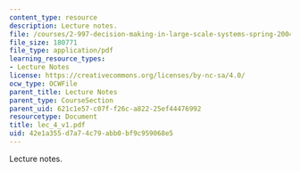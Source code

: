 ```yaml
---
content_type: resource
description: Lecture notes.
file: /courses/2-997-decision-making-in-large-scale-systems-spring-2004/42e1a355d7a74c79abb0bf9c959068e5_lec_4_v1.pdf
file_size: 180771
file_type: application/pdf
learning_resource_types:
- Lecture Notes
license: https://creativecommons.org/licenses/by-nc-sa/4.0/
ocw_type: OCWFile
parent_title: Lecture Notes
parent_type: CourseSection
parent_uid: 621c1e57-c07f-f26c-a822-25ef44476992
resourcetype: Document
title: lec_4_v1.pdf
uid: 42e1a355-d7a7-4c79-abb0-bf9c959068e5
---
```

Lecture notes.